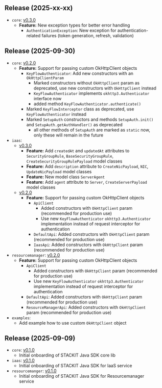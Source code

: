 ## Release (2025-xx-xx)
- `core`: [v0.3.0](core/CHANGELOG.md#v030)
  - **Feature:** New exception types for better error handling
    - `AuthenticationException`: New exception for authentication-related failures (token generation, refresh, validation)

## Release (2025-09-30)
- `core`: [v0.2.0](core/CHANGELOG.md#v020)
  - **Feature:** Support for passing custom OkHttpClient objects
    - `KeyFlowAuthenticator`: Add new constructors with an `OkHttpClientParam`
      - Marked constructors without `OkHttpClient` param as deprecated, use new constructors with `OkHttpClient` instead
      - `KeyFlowAuthenticator` implements `okhttp3.Authenticator` interface now
      - added method `KeyFlowAuthenticator.authenticate()`
    - Marked `KeyFlowInterceptor` class as deprecated, use `KeyFlowAuthenticator` instead
    - Marked `SetupAuth` constructors and methods `SetupAuth.init()` and `SetupAuth.getAuthHandler()` as deprecated
      - all other methods of `SetupAuth` are marked as `static` now, only these will remain in the future
- `iaas`: 
  - [v0.3.0](services/iaas/CHANGELOG.md#v030)
    - **Feature:** Add `createdAt` and `updatedAt` attributes to `SecurityGroupRule`, `BaseSecurityGroupRule`, `CreateSecurityGroupRulePayload` model classes
    - **Feature:** Add `description` attribute to `CreateNicPayload`, `NIC`, `UpdateNicPayload` model classes
    - **Feature:** New model class `ServerAgent`
    - **Feature:** Add `agent` attribute to `Server`, `CreateServerPayload` model classes
  - [v0.2.0](services/iaas/CHANGELOG.md#v020)
    - **Feature:** Support for passing custom OkHttpClient objects
      - `ApiClient`
        - Added constructors with `OkHttpClient` param (recommended for production use)
        - Use new `KeyFlowAuthenticator` `okhttp3.Authenticator` implementation instead of request interceptor for authentication
      - `DefaultApi`: Added constructors with `OkHttpClient` param (recommended for production use)
      - `IaasApi`: Added constructors with `OkHttpClient` param (recommended for production use)
- `resourcemanager`: [v0.2.0](services/resourcemanager/CHANGELOG.md#v020)
  - **Feature:** Support for passing custom OkHttpClient objects
    - `ApiClient`
      - Added constructors with `OkHttpClient` param (recommended for production use)
      - Use new `KeyFlowAuthenticator` `okhttp3.Authenticator` implementation instead of request interceptor for authentication
    - `DefaultApi`: Added constructors with `OkHttpClient` param (recommended for production use)
    - `ResourceManagerApi`: Added constructors with `OkHttpClient` param (recommended for production use)
- `examples`:
  - Add example how to use custom `OkHttpClient` object

## Release (2025-09-09)
- `core`: [v0.1.0](core/CHANGELOG.md#v010)
  - Initial onboarding of STACKIT Java SDK core lib
- `iaas`: [v0.1.0](services/iaas/CHANGELOG.md#v010)
  - Initial onboarding of STACKIT Java SDK for IaaS service
- `resourcemanger`: [v0.1.0](services/resourcemanager/CHANGELOG.md#v010)
  - Initial onboarding of STACKIT Java SDK for Resourcemanager service

